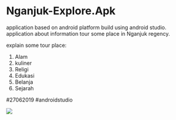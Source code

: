 # Nganjuk-Explore.Apk
application based on android platform build using android studio. application about information tour some place in Nganjuk regency.

explain some tour place:
1. Alam
2. kuliner
3. Religi
4. Edukasi
5. Belanja
6. Sejarah

#27062019 #androidstudio

<img src="https://drive.google.com/file/d/103w4TUvA_RB4aYLNAvyAWuXWvPaeJVP-/view?usp=sharing"/>
